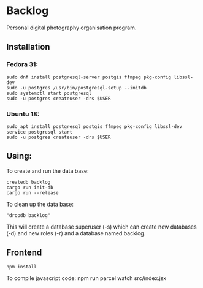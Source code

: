 # Backlog
Personal digital photography organisation program.

## Installation
### Fedora 31:
```
sudo dnf install postgresql-server postgis ffmpeg pkg-config libssl-dev
sudo -u postgres /usr/bin/postgresql-setup --initdb
sudo systemctl start postgresql
sudo -u postgres createuser -drs $USER
```


### Ubuntu 18:
```
sudo apt install postgresql postgis ffmpeg pkg-config libssl-dev
service postgresql start
sudo -u postgres createuser -drs $USER
```

## Using:
To create and run the data base:
```
createdb backlog
cargo run init-db
cargo run --release
```

To clean up the data base:
```
"dropdb backlog"
```

This will create a database superuser (-s) which can create new databases (-d) and new roles (-r) and a database named backlog.

## Frontend
```
npm install
```
To compile javascript code:
npm run parcel watch src/index.jsx
